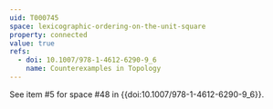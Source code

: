 ```yaml
---
uid: T000745
space: lexicographic-ordering-on-the-unit-square
property: connected
value: true
refs:
  - doi: 10.1007/978-1-4612-6290-9_6
    name: Counterexamples in Topology
---
```

See item #5 for space #48 in {{doi:10.1007/978-1-4612-6290-9_6}}.
